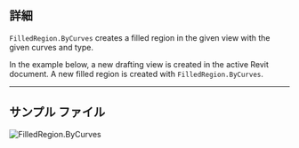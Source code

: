 ## 詳細
`FilledRegion.ByCurves` creates a filled region in the given view with the given curves and type.

In the example below, a new drafting view is created in the active Revit document. A new filled region is created with `FilledRegion.ByCurves`.

___
## サンプル ファイル

![FilledRegion.ByCurves](./Revit.Elements.FilledRegion.ByCurves_img.jpg)
